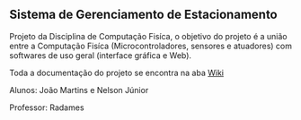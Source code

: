 Sistema de Gerenciamento de Estacionamento
---

Projeto da Disciplina de Computação Fisíca, o objetivo do projeto é a união entre a Computação Fisíca (Microcontroladores, sensores e atuadores) com softwares de uso geral (interface gráfica e Web).

Toda a documentação do projeto se encontra na aba [Wiki](https://github.com/jfilhoGN/SistemaEstacionamento/wiki)

Alunos: João Martins e Nelson Júnior

Professor: Radames
